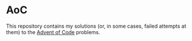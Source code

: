 AoC
===

This repository contains my solutions (or, in some cases, failed attempts at them)
to the [Advent of Code](https://adventofcode.com/) problems.
